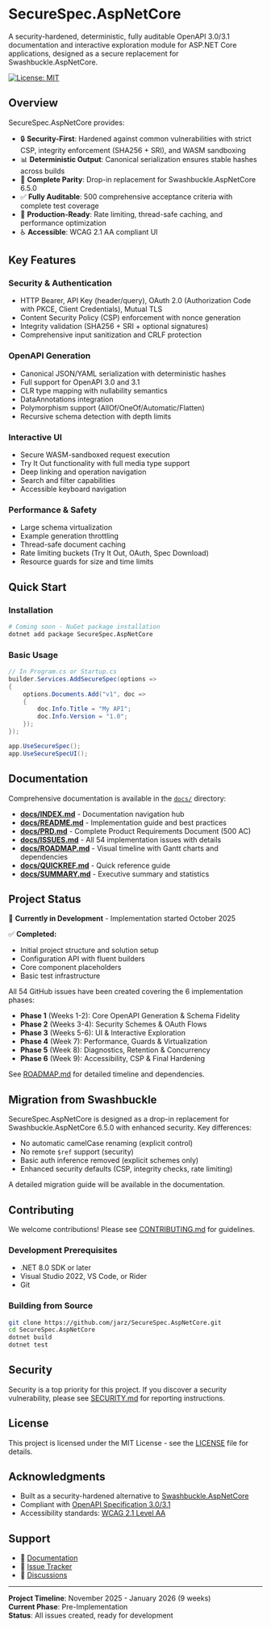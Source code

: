 # SecureSpec.AspNetCore

A security-hardened, deterministic, fully auditable OpenAPI 3.0/3.1 documentation and interactive exploration module for ASP.NET Core applications, designed as a secure replacement for Swashbuckle.AspNetCore.

[![License: MIT](https://img.shields.io/badge/License-MIT-yellow.svg)](https://opensource.org/licenses/MIT)

## Overview

SecureSpec.AspNetCore provides:

- 🔒 **Security-First**: Hardened against common vulnerabilities with strict CSP, integrity enforcement (SHA256 + SRI), and WASM sandboxing
- 📊 **Deterministic Output**: Canonical serialization ensures stable hashes across builds
- 🎯 **Complete Parity**: Drop-in replacement for Swashbuckle.AspNetCore 6.5.0
- ✅ **Fully Auditable**: 500 comprehensive acceptance criteria with complete test coverage
- 🚀 **Production-Ready**: Rate limiting, thread-safe caching, and performance optimization
- ♿ **Accessible**: WCAG 2.1 AA compliant UI

## Key Features

### Security & Authentication
- HTTP Bearer, API Key (header/query), OAuth 2.0 (Authorization Code with PKCE, Client Credentials), Mutual TLS
- Content Security Policy (CSP) enforcement with nonce generation
- Integrity validation (SHA256 + SRI + optional signatures)
- Comprehensive input sanitization and CRLF protection

### OpenAPI Generation
- Canonical JSON/YAML serialization with deterministic hashes
- Full support for OpenAPI 3.0 and 3.1
- CLR type mapping with nullability semantics
- DataAnnotations integration
- Polymorphism support (AllOf/OneOf/Automatic/Flatten)
- Recursive schema detection with depth limits

### Interactive UI
- Secure WASM-sandboxed request execution
- Try It Out functionality with full media type support
- Deep linking and operation navigation
- Search and filter capabilities
- Accessible keyboard navigation

### Performance & Safety
- Large schema virtualization
- Example generation throttling
- Thread-safe document caching
- Rate limiting buckets (Try It Out, OAuth, Spec Download)
- Resource guards for size and time limits

## Quick Start

### Installation

```bash
# Coming soon - NuGet package installation
dotnet add package SecureSpec.AspNetCore
```

### Basic Usage

```csharp
// In Program.cs or Startup.cs
builder.Services.AddSecureSpec(options =>
{
    options.Documents.Add("v1", doc =>
    {
        doc.Info.Title = "My API";
        doc.Info.Version = "1.0";
    });
});

app.UseSecureSpec();
app.UseSecureSpecUI();
```

## Documentation

Comprehensive documentation is available in the [`docs/`](docs/) directory:

- **[docs/INDEX.md](docs/INDEX.md)** - Documentation navigation hub
- **[docs/README.md](docs/README.md)** - Implementation guide and best practices
- **[docs/PRD.md](docs/PRD.md)** - Complete Product Requirements Document (500 AC)
- **[docs/ISSUES.md](docs/ISSUES.md)** - All 54 implementation issues with details
- **[docs/ROADMAP.md](docs/ROADMAP.md)** - Visual timeline with Gantt charts and dependencies
- **[docs/QUICKREF.md](docs/QUICKREF.md)** - Quick reference guide
- **[docs/SUMMARY.md](docs/SUMMARY.md)** - Executive summary and statistics

## Project Status

🚧 **Currently in Development** - Implementation started October 2025

✅ **Completed:**
- Initial project structure and solution setup
- Configuration API with fluent builders  
- Core component placeholders
- Basic test infrastructure

All 54 GitHub issues have been created covering the 6 implementation phases:

- **Phase 1** (Weeks 1-2): Core OpenAPI Generation & Schema Fidelity
- **Phase 2** (Weeks 3-4): Security Schemes & OAuth Flows
- **Phase 3** (Weeks 5-6): UI & Interactive Exploration
- **Phase 4** (Week 7): Performance, Guards & Virtualization
- **Phase 5** (Week 8): Diagnostics, Retention & Concurrency
- **Phase 6** (Week 9): Accessibility, CSP & Final Hardening

See [ROADMAP.md](docs/ROADMAP.md) for detailed timeline and dependencies.

## Migration from Swashbuckle

SecureSpec.AspNetCore is designed as a drop-in replacement for Swashbuckle.AspNetCore 6.5.0 with enhanced security. Key differences:

- No automatic camelCase renaming (explicit control)
- No remote `$ref` support (security)
- Basic auth inference removed (explicit schemes only)
- Enhanced security defaults (CSP, integrity checks, rate limiting)

A detailed migration guide will be available in the documentation.

## Contributing

We welcome contributions! Please see [CONTRIBUTING.md](CONTRIBUTING.md) for guidelines.

### Development Prerequisites

- .NET 8.0 SDK or later
- Visual Studio 2022, VS Code, or Rider
- Git

### Building from Source

```bash
git clone https://github.com/jarz/SecureSpec.AspNetCore.git
cd SecureSpec.AspNetCore
dotnet build
dotnet test
```

## Security

Security is a top priority for this project. If you discover a security vulnerability, please see [SECURITY.md](SECURITY.md) for reporting instructions.

## License

This project is licensed under the MIT License - see the [LICENSE](LICENSE) file for details.

## Acknowledgments

- Built as a security-hardened alternative to [Swashbuckle.AspNetCore](https://github.com/domaindrivendev/Swashbuckle.AspNetCore)
- Compliant with [OpenAPI Specification 3.0/3.1](https://spec.openapis.org/oas/latest.html)
- Accessibility standards: [WCAG 2.1 Level AA](https://www.w3.org/WAI/WCAG21/quickref/)

## Support

- 📖 [Documentation](docs/INDEX.md)
- 🐛 [Issue Tracker](https://github.com/jarz/SecureSpec.AspNetCore/issues)
- 💬 [Discussions](https://github.com/jarz/SecureSpec.AspNetCore/discussions)

---

**Project Timeline**: November 2025 - January 2026 (9 weeks)  
**Current Phase**: Pre-Implementation  
**Status**: All issues created, ready for development
